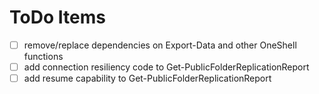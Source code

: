 # ToDo Items

- [ ] remove/replace dependencies on Export-Data and other OneShell functions
- [ ] add connection resiliency code to Get-PublicFolderReplicationReport
- [ ] add resume capability to Get-PublicFolderReplicationReport
